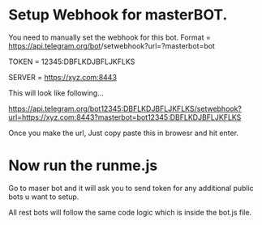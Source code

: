 # Setup Webhook for masterBOT.

You need to manually set the webhook for this bot.
Format = https://api.telegram.org/bot<TOKEN>/setwebhook?url=<SERVER>?masterbot=bot<TOKEN>

TOKEN = 12345:DBFLKDJBFLJKFLKS

SERVER = https://xyz.com:8443

This will look like following...

https://api.telegram.org/bot12345:DBFLKDJBFLJKFLKS/setwebhook?url=https://xyz.com:8443?masterbot=bot12345:DBFLKDJBFLJKFLKS

Once you make the url, Just copy paste this in browesr and hit enter.

# Now run the runme.js

Go to maser bot and it will ask you to send token for any additional public bots u want to setup.

All rest bots will follow the same code logic which is inside the bot.js file.
